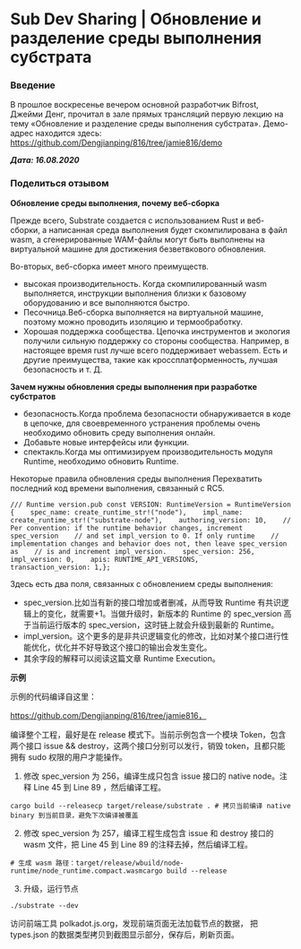 # Sub Dev Sharing | Обновление и разделение среды выполнения субстрата

### Введение

В прошлое воскресенье вечером основной разработчик Bifrost, Джейми Денг, прочитал в зале прямых трансляций первую лекцию на тему «Обновление и разделение среды выполнения субстрата». Демо-адрес находится здесь: https://github.com/Dengjianping/816/tree/jamie816/demo

***Дата: 16.08.2020***

### Поделиться отзывом

**Обновление среды выполнения, почему веб-сборка**

Прежде всего, Substrate создается с использованием Rust и веб-сборки, а написанная среда выполнения будет скомпилирована в файл wasm, а сгенерированные WAM-файлы могут быть выполнены на виртуальной машине для достижения безветвкового обновления.

Во-вторых, веб-сборка имеет много преимуществ.

- высокая производительность. Когда скомпилированный wasm выполняется, инструкции выполнения близки к базовому оборудованию и все выполняются быстро.
- Песочница.Веб-сборка выполняется на виртуальной машине, поэтому можно проводить изоляцию и термообработку.
- Хорошая поддержка сообщества. Цепочка инструментов и экология получили сильную поддержку со стороны сообщества. Например, в настоящее время rust лучше всего поддерживает webassem. Есть и другие преимущества, такие как кроссплатформенность, лучшая безопасность и т. Д.

**Зачем нужны обновления среды выполнения при разработке субстратов**

- безопасность.Когда проблема безопасности обнаруживается в коде в цепочке, для своевременного устранения проблемы очень необходимо обновить среду выполнения онлайн.
- Добавьте новые интерфейсы или функции.
- спектакль.Когда мы оптимизируем производительность модуля Runtime, необходимо обновить Runtime.

Некоторые правила обновления среды выполнения Перехватить последний код времени выполнения, связанный с RC5.

`/// Runtime version.pub const VERSION: RuntimeVersion = RuntimeVersion {    spec_name: create_runtime_str!("node"),    impl_name: create_runtime_str!("substrate-node"),    authoring_version: 10,    // Per convention: if the runtime behavior changes, increment spec_version    // and set impl_version to 0. If only runtime    // implementation changes and behavior does not, then leave spec_version as    // is and increment impl_version.    spec_version: 256,    impl_version: 0,    apis: RUNTIME_API_VERSIONS,    transaction_version: 1,};`

Здесь есть два поля, связанных с обновлением среды выполнения:

- spec_version.比如当有新的接口增加或者删减，从而导致 Runtime 有共识逻辑上的变化，就需要+1。当做升级时，新版本的 Runtime 的 spec_version 高于当前运行版本的 spec_version，这时链上就会升级到最新的 Runtime。
- impl_version。这个更多的是非共识逻辑变化的修改，比如对某个接口进行性能优化，优化并不好导致这个接口的输出会发生变化。
- 其余字段的解释可以阅读这篇文章 Runtime Execution。

**示例**

示例的代码编译自这里：

https://github.com/Dengjianping/816/tree/jamie816，

编译整个工程，最好是在 release 模式下。当前示例包含一个模块 Token，包含两个接口 issue && destroy，这两个接口分别可以发行，销毁 token，且都只能拥有 sudo 权限的用户才能操作。

1. 修改 spec_version 为 256，编译生成只包含 issue 接口的 native node。注释 Line 45 到 Line 89 ，然后编译工程。

`cargo build --releasecp target/release/substrate . # 拷贝当前编译 native binary 到当前目录，避免下次编译被覆盖`

2. 修改 spec_version 为 257，编译工程生成包含 issue 和 destroy 接口的 wasm 文件，把 Line 45 到 Line 89 的注释去掉，然后编译工程。

`# 生成 wasm 路径：target/release/wbuild/node-runtime/node_runtime.compact.wasmcargo build --release`

3. 升级，运行节点

`./substrate --dev`

访问前端工具 polkadot.js.org，发现前端页面无法加载节点的数据， 把 types.json 的数据类型拷贝到截图显示部分，保存后，刷新页面。





















